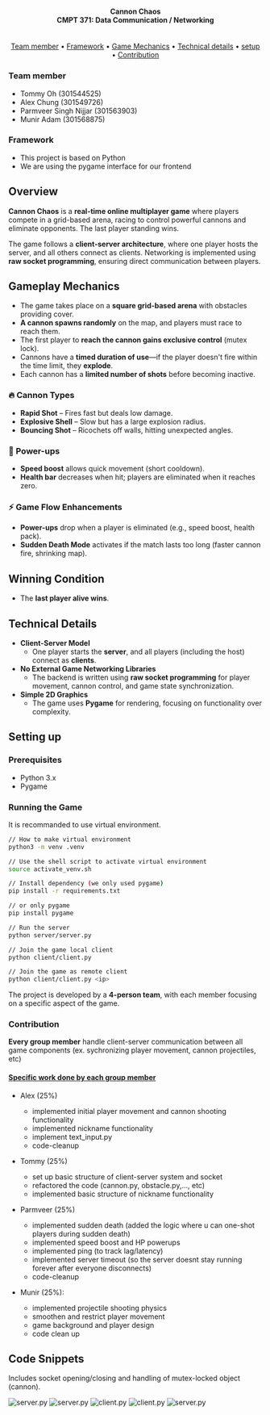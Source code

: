 <h4 align="center">
    Cannon Chaos <br>
    CMPT 371: Data Communication / Networking
    <div align="center">
    <br>
        <!-- <a href=".">
            <img src="https://github.com/sfuosdev/Website/actions/workflows/node.yml/badge.svg"/>
        </a> -->
    </div>
</h4>

<p align="center">
    <a href="#team-member">Team member</a> •
    <a href="#framework">Framework</a> •
    <a href="#gameplay-mechanics">Game Mechanics</a> •
    <a href="#technical-details">Technical details</a> •
    <a href="#setting-up">setup</a> •
    <a href="#contribution">Contribution</a>
</p>

### Team member

- Tommy Oh (301544525)
- Alex Chung (301549726)
- Parmveer Singh Nijjar (301563903)
- Munir Adam (301568875)

### Framework

- This project is based on Python
- We are using the pygame interface for our frontend

## Overview  
**Cannon Chaos** is a **real-time online multiplayer game** where players compete in a grid-based arena, racing to control powerful cannons and eliminate opponents. The last player standing wins.  

The game follows a **client-server architecture**, where one player hosts the server, and all others connect as clients. Networking is implemented using **raw socket programming**, ensuring direct communication between players.  

## Gameplay Mechanics  

- The game takes place on a **square grid-based arena** with obstacles providing cover.  
- **A cannon spawns randomly** on the map, and players must race to reach them.  
- The first player to **reach the cannon gains exclusive control** (mutex lock).  
- Cannons have a **timed duration of use**—if the player doesn't fire within the time limit, they **explode**.  
- Each cannon has a **limited number of shots** before becoming inactive.  

### 🔥 Cannon Types  
- **Rapid Shot** – Fires fast but deals low damage.  
- **Explosive Shell** – Slow but has a large explosion radius.  
- **Bouncing Shot** – Ricochets off walls, hitting unexpected angles.  

### 🎯 Power-ups    
- **Speed boost** allows quick movement (short cooldown).  
- **Health bar** decreases when hit; players are eliminated when it reaches zero.   

### ⚡ Game Flow Enhancements  
- **Power-ups** drop when a player is eliminated (e.g., speed boost, health pack).  
- **Sudden Death Mode** activates if the match lasts too long (faster cannon fire, shrinking map).  

## Winning Condition  
- The **last player alive wins**.  

## Technical Details  

- **Client-Server Model**  
  - One player starts the **server**, and all players (including the host) connect as **clients**.  
- **No External Game Networking Libraries**  
  - The backend is written using **raw socket programming** for player movement, cannon control, and game state synchronization.  
- **Simple 2D Graphics**  
  - The game uses **Pygame** for rendering, focusing on functionality over complexity.  

## Setting up 
### Prerequisites  
- Python 3.x  
- Pygame  

### Running the Game  

It is recommanded to use virtual environment.

```sh
// How to make virtual environment
python3 -m venv .venv

// Use the shell script to activate virtual environment
source activate_venv.sh

// Install dependency (we only used pygame)
pip install -r requirements.txt 

// or only pygame
pip install pygame

// Run the server
python server/server.py

// Join the game local client
python client/client.py

// Join the game as remote client
python client/client.py <ip>

```

The project is developed by a **4-person team**, with each member focusing on a specific aspect of the game.  

### Contribution

**Every group member** handle client-server communication between all game components (ex. sychronizing player movement, cannon projectiles, etc)

#### <u>Specific work done by each group member</u>


- Alex (25%)
  - implemented initial player movement and cannon shooting functionality
  - implemented nickname functionality
  - implement text_input.py
  - code-cleanup


- Tommy (25%)
  - set up basic structure of client-server system and socket
  - refactored the code (cannon.py, obstacle.py,..., etc)
  - implemented basic structure of nickname functionality


- Parmveer (25%)
  -  implemented sudden death (added the logic where u can one-shot players during sudden death)
  -  implemented speed boost and HP powerups
  -  implemented ping (to track lag/latency)
  -  implemented server timeout (so the server doesnt stay running forever after everyone disconnects)
  -  code-cleanup


- Munir (25%):
  - implemented projectile shooting physics
  - smoothen and restrict player movement
  - game background and player design
  - code clean up

## Code Snippets
Includes socket opening/closing and handling of mutex-locked object (cannon).

![server.py](public/371-1.png)
![server.py](public/371-2.png)
![client.py](public/371-3.png)
![client.py](public/371-4.png)
![server.py](public/371-5.png)